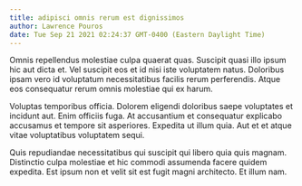 ```yaml
---
title: adipisci omnis rerum est dignissimos
author: Lawrence Pouros
date: Tue Sep 21 2021 02:24:37 GMT-0400 (Eastern Daylight Time)
---
```

Omnis repellendus molestiae culpa quaerat quas. Suscipit quasi illo ipsum hic aut dicta et. Vel suscipit eos et id nisi iste voluptatem natus. Doloribus ipsam vero id voluptatum necessitatibus facilis rerum perferendis. Atque eos consequatur rerum omnis molestiae qui ex harum.

 Voluptas temporibus officia. Dolorem eligendi doloribus saepe voluptates et incidunt aut. Enim officiis fuga. At accusantium et consequatur explicabo accusamus et tempore sit asperiores. Expedita ut illum quia. Aut et et atque vitae voluptatibus voluptatem sequi.

 Quis repudiandae necessitatibus qui suscipit qui libero quia quis magnam. Distinctio culpa molestiae et hic commodi assumenda facere quidem expedita. Est ipsum non et velit sit est fugit magni architecto. Et illum nam.